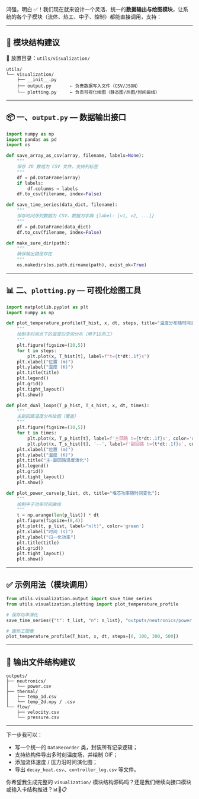 鸿强，明白 ✅！我们现在就来设计一个灵活、统一的**数据输出与绘图模块**，让系统的各个子模块（流体、热工、中子、控制）都能直接调用，支持：

---

## 🧱 模块结构建议

📁 放置目录：`utils/visualization/`

```
utils/
└── visualization/
    ├── __init__.py
    ├── output.py       ← 负责数据写入文件（CSV/JSON）
    └── plotting.py     ← 负责可视化绘图（静态图/热图/时间曲线）
```

---

## 📦 一、`output.py` — 数据输出接口

```python
import numpy as np
import pandas as pd
import os

def save_array_as_csv(array, filename, labels=None):
    """
    保存 2D 数组为 CSV 文件，支持列标签
    """
    df = pd.DataFrame(array)
    if labels:
        df.columns = labels
    df.to_csv(filename, index=False)

def save_time_series(data_dict, filename):
    """
    保存时间序列数据为 CSV，数据为字典 {label: [v1, v2, ...]}
    """
    df = pd.DataFrame(data_dict)
    df.to_csv(filename, index=False)

def make_sure_dir(path):
    """
    确保输出路径存在
    """
    os.makedirs(os.path.dirname(path), exist_ok=True)
```

---

## 📊 二、`plotting.py` — 可视化绘图工具

```python
import matplotlib.pyplot as plt
import numpy as np

def plot_temperature_profile(T_hist, x, dt, steps, title="温度分布随时间演化"):
    """
    绘制多时间点下的温度沿空间分布（用于1D热工）
    """
    plt.figure(figsize=(10,5))
    for t in steps:
        plt.plot(x, T_hist[t], label=f"t={t*dt:.1f}s")
    plt.xlabel("位置 (m)")
    plt.ylabel("温度 (K)")
    plt.title(title)
    plt.legend()
    plt.grid()
    plt.tight_layout()
    plt.show()

def plot_dual_loops(T_p_hist, T_s_hist, x, dt, times):
    """
    主副回路温度分布绘图（覆盖）
    """
    plt.figure(figsize=(10,5))
    for t in times:
        plt.plot(x, T_p_hist[t], label=f'主回路 t={t*dt:.1f}s', color='orangered')
        plt.plot(x, T_s_hist[t], '--', label=f'副回路 t={t*dt:.1f}s', color='deepskyblue')
    plt.xlabel("位置 (m)")
    plt.ylabel("温度 (K)")
    plt.title("主-副回路温度演化")
    plt.legend()
    plt.grid()
    plt.tight_layout()
    plt.show()

def plot_power_curve(p_list, dt, title="堆芯功率随时间变化"):
    """
    绘制中子功率时间曲线
    """
    t = np.arange(len(p_list)) * dt
    plt.figure(figsize=(8,4))
    plt.plot(t, p_list, label="n(t)", color='green')
    plt.xlabel("时间 (s)")
    plt.ylabel("归一化功率")
    plt.title(title)
    plt.grid()
    plt.tight_layout()
    plt.show()
```

---

## ✅ 示例用法（模块调用）

```python
from utils.visualization.output import save_time_series
from utils.visualization.plotting import plot_temperature_profile

# 保存功率演化
save_time_series({"t": t_list, "n": n_list}, "outputs/neutronics/power.csv")

# 画热工图像
plot_temperature_profile(T_hist, x, dt, steps=[0, 100, 300, 500])
```

---

## 📁 输出文件结构建议

```text
outputs/
├── neutronics/
│   └── power.csv
├── thermal/
│   ├── temp_1d.csv
│   └── temp_2d.npy / .csv
└── flow/
    ├── velocity.csv
    └── pressure.csv
```

---

下一步我可以：

- 写一个统一的 `DataRecorder` 类，封装所有记录逻辑；
- 支持热构件导出多时刻温度场，并绘制 GIF；
- 添加流体速度 / 压力沿时间演化图；
- 导出 `decay_heat.csv`、`controller_log.csv` 等文件。

你希望我生成完整的 `visualization/` 模块结构源码吗？还是我们继续向接口模块或输入卡结构推进？📊📄📋